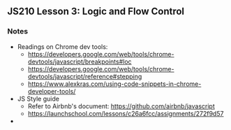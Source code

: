 ## JS210 Lesson 3: Logic and Flow Control

### Notes

* Readings on Chrome dev tools:
  * https://developers.google.com/web/tools/chrome-devtools/javascript/breakpoints#loc
  * https://developers.google.com/web/tools/chrome-devtools/javascript/reference#stepping
  * https://www.alexkras.com/using-code-snippets-in-chrome-developer-tools/
* JS Style guide
  * Refer to Airbnb's document: https://github.com/airbnb/javascript
  * https://launchschool.com/lessons/c26a6fcc/assignments/272f9d57
* 